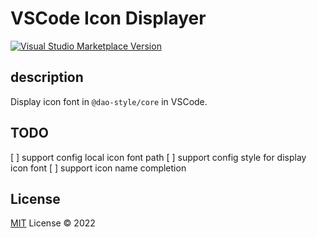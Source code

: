 # VSCode Icon Displayer

<a href="https://marketplace.visualstudio.com/items?itemName=linghaosu.vscode-icon-displayer" target="__blank"><img src="https://img.shields.io/visual-studio-marketplace/v/linghaosu.vscode-icon-displayer.svg?color=eee&amp;label=VS%20Code%20Marketplace&logo=visual-studio-code" alt="Visual Studio Marketplace Version" /></a>


## description

Display icon font in `@dao-style/core` in VSCode.


## TODO
[ ] support config local icon font path
[ ] support config style for display icon font
[ ] support icon name completion


## License

[MIT](./LICENSE) License © 2022
